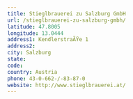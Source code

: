 ```yaml
---
title: Stieglbrauerei zu Salzburg GmbH
url: /stieglbrauerei-zu-salzburg-gmbh/
latitude: 47.8005
longitude: 13.0444
address1: KendlerstraÃŸe 1
address2: 
city: Salzburg
state: 
code: 
country: Austria
phone: 43-0-662-/-83-87-0
website: http://www.stieglbrauerei.at/
---
```


